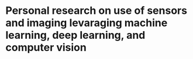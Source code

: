 # Personal research on use of sensors and imaging levaraging machine learning, deep learning, and computer vision
